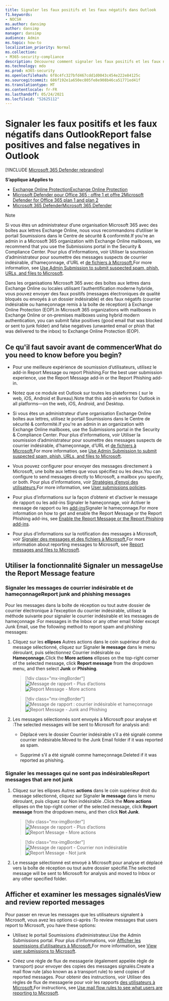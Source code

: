 ```yaml
---
title: Signaler les faux positifs et les faux négatifs dans Outlook
f1.keywords:
- NOCSH
ms.author: dansimp
author: dansimp
manager: dansimp
audience: Admin
ms.topic: how-to
localization_priority: Normal
ms.collection:
- M365-security-compliance
description: Découvrez comment signaler les faux positifs et les faux négatifs dans Outlook à l’aide de la fonctionnalité Signaler un message.
ms.technology: mdo
ms.prod: m365-security
ms.openlocfilehash: 6f8c4fc327bfd467cdd1d0043c454e222e84125c
ms.sourcegitcommit: 686f192e1a650ec805fe8e908b46ca51771ed41f
ms.translationtype: MT
ms.contentlocale: fr-FR
ms.lasthandoff: 05/24/2021
ms.locfileid: "52625112"
---
```

# <a name="report-false-positives-and-false-negatives-in-outlook"></a><span data-ttu-id="38bdc-103">Signaler les faux positifs et les faux négatifs dans Outlook</span><span class="sxs-lookup"><span data-stu-id="38bdc-103">Report false positives and false negatives in Outlook</span></span>

[!INCLUDE [Microsoft 365 Defender rebranding](../includes/microsoft-defender-for-office.md)]

<span data-ttu-id="38bdc-104">**S’applique à**</span><span class="sxs-lookup"><span data-stu-id="38bdc-104">**Applies to**</span></span>
- [<span data-ttu-id="38bdc-105">Exchange Online Protection</span><span class="sxs-lookup"><span data-stu-id="38bdc-105">Exchange Online Protection</span></span>](exchange-online-protection-overview.md)
- [<span data-ttu-id="38bdc-106">Microsoft Defender pour Office 365 : offre 1 et offre 2</span><span class="sxs-lookup"><span data-stu-id="38bdc-106">Microsoft Defender for Office 365 plan 1 and plan 2</span></span>](defender-for-office-365.md)
- [<span data-ttu-id="38bdc-107">Microsoft 365 Defender</span><span class="sxs-lookup"><span data-stu-id="38bdc-107">Microsoft 365 Defender</span></span>](../defender/microsoft-365-defender.md)

> [!NOTE]
> <span data-ttu-id="38bdc-108">Si vous êtes un administrateur d’une organisation Microsoft 365 avec des boîtes aux lettres Exchange Online, nous vous recommandons d’utiliser le portail Soumissions dans le Centre de sécurité & conformité.</span><span class="sxs-lookup"><span data-stu-id="38bdc-108">If you're an admin in a Microsoft 365 organization with Exchange Online mailboxes, we recommend that you use the Submissions portal in the Security & Compliance Center.</span></span> <span data-ttu-id="38bdc-109">Pour plus d’informations, voir Utiliser la soumission d’administrateur pour soumettre des messages suspects de courrier indésirable, d’hameçonnage, d’URL et [de fichiers à Microsoft.](admin-submission.md)</span><span class="sxs-lookup"><span data-stu-id="38bdc-109">For more information, see [Use Admin Submission to submit suspected spam, phish, URLs, and files to Microsoft](admin-submission.md).</span></span>

<span data-ttu-id="38bdc-110">Dans les organisations Microsoft 365 avec des boîtes aux lettres dans Exchange Online ou locales utilisant l’authentification moderne hybride, vous pouvez envoyer des faux positifs (messages électroniques de qualité bloqués ou envoyés à un dossier indésirable) et des faux négatifs (courrier indésirable ou hameçonnage remis à la boîte de réception) à Exchange Online Protection (EOP).</span><span class="sxs-lookup"><span data-stu-id="38bdc-110">In Microsoft 365 organizations with mailboxes in Exchange Online or on-premises mailboxes using hybrid modern authentication, you can submit false positives (good email that was blocked or sent to junk folder) and false negatives (unwanted email or phish that was delivered to the inbox) to Exchange Online Protection (EOP).</span></span>

## <a name="what-do-you-need-to-know-before-you-begin"></a><span data-ttu-id="38bdc-111">Ce qu'il faut savoir avant de commencer</span><span class="sxs-lookup"><span data-stu-id="38bdc-111">What do you need to know before you begin?</span></span>

- <span data-ttu-id="38bdc-112">Pour une meilleure expérience de soumission d’utilisateurs, utilisez le add-in Report Message ou report Phishing.</span><span class="sxs-lookup"><span data-stu-id="38bdc-112">For the best user submission experience, use the Report Message add-in or the Report Phishing add-in.</span></span>

- <span data-ttu-id="38bdc-113">Notez que ce module est Outlook sur toutes les plateformes ( sur le web, iOS, Android et Bureau).</span><span class="sxs-lookup"><span data-stu-id="38bdc-113">Note that this add-in works for Outlook in all platforms—on the web, iOS, Android, and Desktop.</span></span>

- <span data-ttu-id="38bdc-114">Si vous êtes un administrateur d’une organisation Exchange Online boîtes aux lettres, utilisez le portail Soumissions dans le Centre de sécurité & conformité.</span><span class="sxs-lookup"><span data-stu-id="38bdc-114">If you're an admin in an organization with Exchange Online mailboxes, use the Submissions portal in the Security & Compliance Center.</span></span> <span data-ttu-id="38bdc-115">Pour plus d’informations, voir Utiliser la soumission d’administrateur pour soumettre des messages suspects de courrier indésirable, d’hameçonnage, d’URL et [de fichiers à Microsoft.](admin-submission.md)</span><span class="sxs-lookup"><span data-stu-id="38bdc-115">For more information, see [Use Admin Submission to submit suspected spam, phish, URLs, and files to Microsoft](admin-submission.md).</span></span>

- <span data-ttu-id="38bdc-116">Vous pouvez configurer pour envoyer des messages directement à Microsoft, une boîte aux lettres que vous spécifiez ou les deux.</span><span class="sxs-lookup"><span data-stu-id="38bdc-116">You can configure to send messages directly to Microsoft, a mailbox you specify, or both.</span></span> <span data-ttu-id="38bdc-117">Pour plus d’informations, voir [Stratégies d’envoi des utilisateurs.](user-submission.md)</span><span class="sxs-lookup"><span data-stu-id="38bdc-117">For more information, see [User submissions policies](user-submission.md).</span></span>

- <span data-ttu-id="38bdc-118">Pour plus d’informations sur la façon d’obtenir et d’activer le message de rapport ou les add-ins Signaler le hameçonnage, voir Activer le message de rapport ou les [add-ins](enable-the-report-message-add-in.md)Signaler le hameçonnage.</span><span class="sxs-lookup"><span data-stu-id="38bdc-118">For more information on how to get and enable the Report Message or the Report Phishing add-ins, see [Enable the Report Message or the Report Phishing add-ins](enable-the-report-message-add-in.md).</span></span>

- <span data-ttu-id="38bdc-119">Pour plus d’informations sur la notification des messages à Microsoft, voir [Signaler des messages et des fichiers à Microsoft.](report-junk-email-messages-to-microsoft.md)</span><span class="sxs-lookup"><span data-stu-id="38bdc-119">For more information about reporting messages to Microsoft, see [Report messages and files to Microsoft](report-junk-email-messages-to-microsoft.md).</span></span>

## <a name="use-the-report-message-feature"></a><span data-ttu-id="38bdc-120">Utiliser la fonctionnalité Signaler un message</span><span class="sxs-lookup"><span data-stu-id="38bdc-120">Use the Report Message feature</span></span>

### <a name="report-junk-and-phishing-messages"></a><span data-ttu-id="38bdc-121">Signaler les messages de courrier indésirable et de hameçonnage</span><span class="sxs-lookup"><span data-stu-id="38bdc-121">Report junk and phishing messages</span></span>

<span data-ttu-id="38bdc-122">Pour les messages dans la boîte de réception ou tout autre dossier de courrier électronique à l’exception du courrier indésirable, utilisez la méthode suivante pour signaler le courrier indésirable et les messages de hameçonnage :</span><span class="sxs-lookup"><span data-stu-id="38bdc-122">For messages in the Inbox or any other email folder except Junk Email, use the following method to report spam and phishing messages:</span></span>

1. <span data-ttu-id="38bdc-123">Cliquez sur les **ellipses** Autres actions dans le coin supérieur droit du message sélectionné,  cliquez sur Signaler **le message** dans le menu déroulant, puis sélectionnez Courrier indésirable ou **Hameçonnage.**</span><span class="sxs-lookup"><span data-stu-id="38bdc-123">Click the **More actions** ellipses on the top-right corner of the selected message, click **Report message** from the dropdown menu, and then select **Junk** or **Phishing**.</span></span>

   > [!div class="mx-imgBorder"]
   > <span data-ttu-id="38bdc-124">![Message de rapport - Plus d’actions](../../media/report-message-more-actions.png)</span><span class="sxs-lookup"><span data-stu-id="38bdc-124">![Report Message - More actions](../../media/report-message-more-actions.png)</span></span>

   > [!div class="mx-imgBorder"]
   > <span data-ttu-id="38bdc-125">![Message de rapport : courrier indésirable et hameçonnage](../../media/report-message-junk-phishing.png)</span><span class="sxs-lookup"><span data-stu-id="38bdc-125">![Report Message - Junk and Phishing](../../media/report-message-junk-phishing.png)</span></span>

2. <span data-ttu-id="38bdc-126">Les messages sélectionnés sont envoyés à Microsoft pour analyse et :</span><span class="sxs-lookup"><span data-stu-id="38bdc-126">The selected messages will be sent to Microsoft for analysis and:</span></span>

   - <span data-ttu-id="38bdc-127">Déplacé vers le dossier Courrier indésirable s’il a été signalé comme courrier indésirable.</span><span class="sxs-lookup"><span data-stu-id="38bdc-127">Moved to the Junk Email folder if it was reported as spam.</span></span>

   - <span data-ttu-id="38bdc-128">Supprimé s’il a été signalé comme hameçonnage.</span><span class="sxs-lookup"><span data-stu-id="38bdc-128">Deleted if it was reported as phishing.</span></span>

### <a name="report-messages-that-are-not-junk"></a><span data-ttu-id="38bdc-129">Signaler les messages qui ne sont pas indésirables</span><span class="sxs-lookup"><span data-stu-id="38bdc-129">Report messages that are not junk</span></span>

1. <span data-ttu-id="38bdc-130">Cliquez sur les ellipses Autres **actions** dans le coin supérieur droit du message sélectionné, cliquez sur Signaler **le message** dans le menu déroulant, puis cliquez sur Non indésirable **.**</span><span class="sxs-lookup"><span data-stu-id="38bdc-130">Click the **More actions** ellipses on the top-right corner of the selected message, click **Report message** from the dropdown menu, and then click **Not Junk**.</span></span>

   > [!div class="mx-imgBorder"]
   > <span data-ttu-id="38bdc-131">![Message de rapport - Plus d’actions](../../media/report-message-more-actions.png)</span><span class="sxs-lookup"><span data-stu-id="38bdc-131">![Report Message - More actions](../../media/report-message-more-actions.png)</span></span>

   > [!div class="mx-imgBorder"]
   > <span data-ttu-id="38bdc-132">![Message de rapport - Courrier non indésirable](../../media/report-message-not-junk.png)</span><span class="sxs-lookup"><span data-stu-id="38bdc-132">![Report Message - Not junk](../../media/report-message-not-junk.png)</span></span>

2. <span data-ttu-id="38bdc-133">Le message sélectionné est envoyé à Microsoft pour analyse et déplacé vers la boîte de réception ou tout autre dossier spécifié.</span><span class="sxs-lookup"><span data-stu-id="38bdc-133">The selected message will be sent to Microsoft for analysis and moved to Inbox or any other specified folder.</span></span>

## <a name="view-and-review-reported-messages"></a><span data-ttu-id="38bdc-134">Afficher et examiner les messages signalés</span><span class="sxs-lookup"><span data-stu-id="38bdc-134">View and review reported messages</span></span>

<span data-ttu-id="38bdc-135">Pour passer en revue les messages que les utilisateurs signalent à Microsoft, vous avez les options ci-après :</span><span class="sxs-lookup"><span data-stu-id="38bdc-135">To review messages that users report to Microsoft, you have these options:</span></span>

- <span data-ttu-id="38bdc-136">Utilisez le portail Soumissions d’administrateur.</span><span class="sxs-lookup"><span data-stu-id="38bdc-136">Use the Admin Submissions portal.</span></span> <span data-ttu-id="38bdc-137">Pour plus d’informations, voir [Afficher les soumissions d’utilisateurs à Microsoft.](admin-submission.md#view-user-submissions-to-microsoft)</span><span class="sxs-lookup"><span data-stu-id="38bdc-137">For more information, see [View user submissions to Microsoft](admin-submission.md#view-user-submissions-to-microsoft).</span></span>

- <span data-ttu-id="38bdc-138">Créez une règle de flux de messagerie (également appelée règle de transport) pour envoyer des copies des messages signalés.</span><span class="sxs-lookup"><span data-stu-id="38bdc-138">Create a mail flow rule (also known as a transport rule) to send copies of reported messages.</span></span> <span data-ttu-id="38bdc-139">Pour obtenir des instructions, voir Utiliser des règles de flux de messagerie pour voir les rapports [des utilisateurs à Microsoft.](/exchange/security-and-compliance/mail-flow-rules/use-rules-to-see-what-users-are-reporting-to-microsoft)</span><span class="sxs-lookup"><span data-stu-id="38bdc-139">For instructions, see [Use mail flow rules to see what users are reporting to Microsoft](/exchange/security-and-compliance/mail-flow-rules/use-rules-to-see-what-users-are-reporting-to-microsoft).</span></span>
